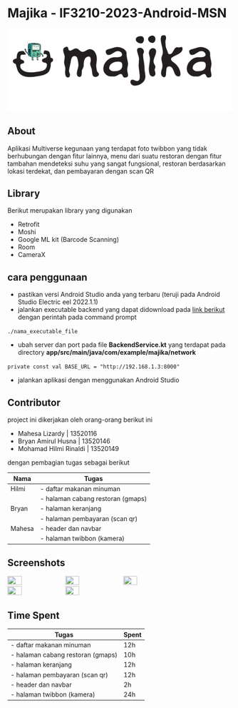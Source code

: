 # Majika - IF3210-2023-Android-MSN

![Majika](app/src/main/res/drawable/logo.png)
## About
Aplikasi Multiverse kegunaan yang terdapat foto twibbon yang tidak berhubungan dengan fitur lainnya, menu dari suatu restoran dengan fitur tambahan mendeteksi suhu yang sangat fungsional, restoran berdasarkan lokasi terdekat, dan pembayaran dengan scan QR

## Library 

Berikut merupakan library yang digunakan

- Retrofit
- Moshi
- Google ML kit (Barcode Scanning)
- Room
- CameraX

## cara penggunaan

- pastikan versi Android Studio anda yang terbaru (teruji pada Android Studio Electric eel 2022.1.1)
- jalankan executable backend yang dapat didownload pada [link berikut](https://drive.google.com/drive/u/1/folders/1AVrZUfIrDluISTemOAmy_jj4LQNTxuCb) dengan perintah pada command prompt

```./nama_executable_file```

- ubah server dan port pada file **BackendService.kt** yang terdapat pada directory **app/src/main/java/com/example/majika/network**

```private const val BASE_URL = "http://192.168.1.3:8000"```

- jalankan aplikasi dengan menggunakan Android Studio

## Contributor

project ini dikerjakan oleh orang-orang berikut ini
- Mahesa Lizardy  |  13520116
- Bryan Amirul Husna | 13520146
- Mohamad Hilmi Rinaldi | 13520149


dengan pembagian tugas sebagai berikut

| Nama          | Tugas                            |
| ------------- | -------------------------------- |
| Hilmi         | - daftar makanan minuman         |
|               | - halaman cabang restoran (gmaps)| 
| Bryan         | - halaman keranjang              |
|               | - halaman pembayaran (scan qr)   | 
| Mahesa        | - header dan navbar              |
|               | - halaman twibbon (kamera)       |

## Screenshots

<img src="./screenshot/twibbon.png" width="25%" height="25%">
<img src="./screenshot/cabang_restoran.png" width="25%" height="25%">
<img src="./screenshot/daftar_menu.png" width="25%" height="25%">
<img src="./screenshot/keranjang.png" width="25%" height="25%">
<img src="./screenshot/scan_qr.png" width="25%" height="25%">


## Time Spent

| Tugas                            | Spent      |
| -------------------------------- | ---------- |
| - daftar makanan minuman         | 12h        |
| - halaman cabang restoran (gmaps)| 10h        |
| - halaman keranjang              | 12h        |
| - halaman pembayaran (scan qr)   | 12h        |
| - header dan navbar              | 2h         |
| - halaman twibbon (kamera)       | 24h        |